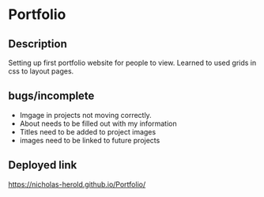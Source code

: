 # Portfolio

## Description

Setting up first portfolio website for people to view.
Learned to used grids in css to layout pages.

## bugs/incomplete

- Imgage in projects not moving correctly.
- About needs to be filled out with my information
- Titles need to be added to project images
- images need to be linked to future projects

## Deployed link

https://nicholas-herold.github.io/Portfolio/
